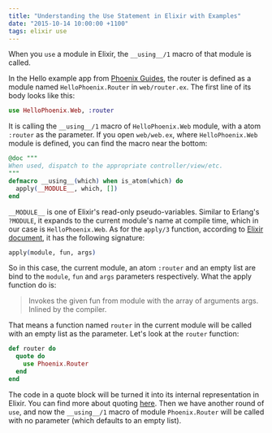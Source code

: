 ```yaml
---
title: "Understanding the Use Statement in Elixir with Examples"
date: "2015-10-14 10:00:00 +1100"
tags: elixir use
---
```


When you `use` a module in Elixir, the `__using__/1` macro of that module is
called.

In the Hello example app from [Phoenix
Guides](https://hexdocs.pm/phoenix/up_and_running.html), the router is defined
as a module named `HelloPhoenix.Router` in `web/router.ex`. The first line of
its body looks like this:

```elixir
use HelloPhoenix.Web, :router
```

It is calling the `__using__/1` macro of `HelloPhoenix.Web` module, with a atom
`:router` as the parameter. If you open `web/web.ex`, where `HelloPhoenix.Web`
module is defined, you can find the macro near the bottom:

```elixir
@doc """
When used, dispatch to the appropriate controller/view/etc.
"""
defmacro __using__(which) when is_atom(which) do
  apply(__MODULE__, which, [])
end
```

`__MODULE__` is one of Elixir's read-only pseudo-variables. Similar to Erlang's
`?MODULE`, it expands to the current module's name at compile time, which in our
case is `HelloPhoenix.Web`. As for the `apply/3` function, according to [Elixir
document](https://hexdocs.pm/elixir/Kernel.html#apply/3), it has the following
signature:

```elixir
apply(module, fun, args)
```

So in this case, the current module, an atom `:router` and an empty list are
bind to the `module`, `fun` and `args` parameters respectively. What the apply
function do is:

> Invokes the given fun from module with the array of arguments args. Inlined by
> the compiler.

That means a function named `router` in the current module will be called with
an empty list as the parameter. Let's look at the `router` function:

```elixir
def router do
  quote do
    use Phoenix.Router
  end
end
```

The code in a quote block will be turned it into its internal representation in
Elixir. You can find more about quoting
[here](http://elixir-lang.org/getting-started/meta/quote-and-unquote.html). Then
we have another round of `use`, and now the `__using__/1` macro of module
`Phoenix.Router` will be called with no parameter (which defaults to an empty
list).
